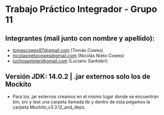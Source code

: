 # Trabajo Práctico Integrador - Grupo 11

## Integrantes (mail junto con nombre y apellido):
* tomascowes97@gmail.com (Tomás Cowes)
* nicolasnietocowes@gmail.com (Nicolás Nieto Cowes)
* luchosantoleri@gmail.com (Luciano Santoleri)

## Versión JDK: 14.0.2 | .jar externos solo los de Mockito
* Para los .jar externos creamos en el mismo lugar donde se encuentran bin, src y test una carpeta llamada lib y dentro de esta pegamos la carpeta Mockito_v3.3.12_and_deps.

